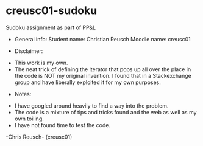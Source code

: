 # creusc01-sudoku
Sudoku assignment as part of PP&amp;L

* General info:
Student name: Christian Reusch
Moodle name: creusc01

* Disclaimer: 

- This work is my own. 
- The neat trick of defining the iterator that pops up all over the place in the code is NOT my original invention. I found that in a Stackexchange group and have liberally exploited it for my own purposes. 

* Notes: 

- I have googled around heavily to find a way into the problem.
- The code is a mixture of tips and tricks found and the web as well as my own toiling.
- I have not found time to test the code. 

-Chris Reusch- (creusc01)
